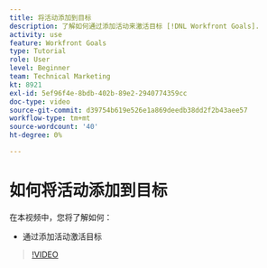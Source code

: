 ```yaml
---
title: 将活动添加到目标
description: 了解如何通过添加活动来激活目标 [!DNL Workfront Goals].
activity: use
feature: Workfront Goals
type: Tutorial
role: User
level: Beginner
team: Technical Marketing
kt: 8921
exl-id: 5ef96f4e-8bdb-402b-89e2-2940774359cc
doc-type: video
source-git-commit: d39754b619e526e1a869deedb38dd2f2b43aee57
workflow-type: tm+mt
source-wordcount: '40'
ht-degree: 0%

---
```


# 如何将活动添加到目标

在本视频中，您将了解如何：

* 通过添加活动激活目标

>[!VIDEO](https://video.tv.adobe.com/v/335193/?quality=12)
